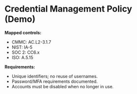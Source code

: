 # Credential Management Policy (Demo)

**Mapped controls:**  

- CMMC: AC.L2-3.1.7  
- NIST: IA-5  
- SOC 2: CC6.x  
- ISO: A.5.15  

**Requirements:**

- Unique identifiers; no reuse of usernames.  
- Password/MFA requirements documented.  
- Accounts must be disabled when no longer in use.  
